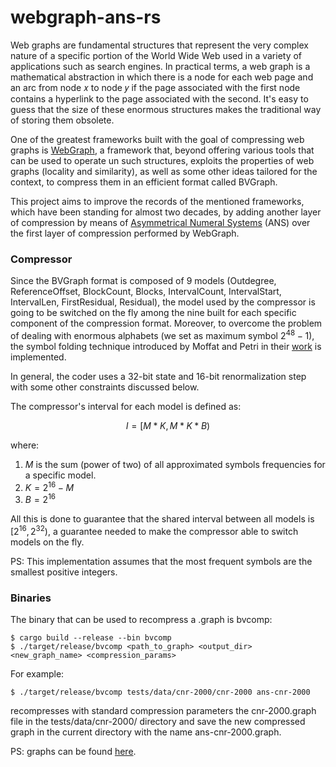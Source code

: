 # webgraph-ans-rs 

Web graphs are fundamental structures that represent the very complex nature of a specific portion of the World Wide Web 
used in a variety of applications such as search engines. In practical terms, a web graph is a mathematical
abstraction in which there is a node for each web page and an arc from node 𝑥 to node 𝑦 if the page associated with the first node contains a hyperlink to the page associated with
the second. It's easy to guess that the size of these enormous structures makes the traditional way of storing them
obsolete. 

One of the greatest frameworks built with the goal of compressing web graphs is [WebGraph](https://github.com/vigna/webgraph-rs),
a framework that, beyond offering various tools that can be used to operate un such structures, exploits the properties 
of web graphs (locality and similarity), as well as some other ideas tailored for the context, to compress them in an efficient format called BVGraph.
 
This project aims to improve the records of the mentioned frameworks, which have been standing for almost
two decades, by adding another layer of compression by means of 
[Asymmetrical Numeral Systems](https://en.wikipedia.org/wiki/Asymmetric_numeral_systems) (ANS) over the first layer of compression performed by WebGraph.


### Compressor
Since the BVGraph format is composed of 9 models (Outdegree, ReferenceOffset, BlockCount, Blocks, IntervalCount, 
IntervalStart, IntervalLen, FirstResidual, Residual), the model used by the compressor is going to be switched on the 
fly among the nine built for each specific component of the compression format. Moreover, to overcome the problem of 
dealing with enormous alphabets (we set as maximum symbol $2^{48} - 1$), the symbol folding technique introduced 
by Moffat and Petri in their [work](https://dl.acm.org/doi/10.1145/3397175) is 
implemented.

In general, the coder uses a 32-bit state and 16-bit renormalization step with some other constraints discussed below.

The compressor's interval for each model is defined as:
```math
 I = [M * K, M * K * B) 
``` 
where:
1. $M$ is the sum (power of two) of all approximated symbols frequencies for a specific model.
2. $K = 2^{16} - M$
3. $B = 2^{16}$

All this is done to guarantee that the shared interval between all models is $[2^{16}, 2^{32})$, a guarantee needed to make the compressor
able to switch models on the fly.

PS: This implementation assumes that the most frequent symbols are the smallest positive integers.

### Binaries
The binary that can be used to recompress a .graph is bvcomp:
```
$ cargo build --release --bin bvcomp
$ ./target/release/bvcomp <path_to_graph> <output_dir> <new_graph_name> <compression_params>
```
For example:
```
$ ./target/release/bvcomp tests/data/cnr-2000/cnr-2000 ans-cnr-2000
```
recompresses with standard compression parameters the cnr-2000.graph file in the tests/data/cnr-2000/ directory and save 
the new compressed graph in the current directory with the name ans-cnr-2000.graph.

PS: graphs can be found [here](http://law.di.unimi.it/datasets.php).